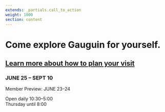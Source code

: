 ```yaml
---
extends: _partials.call_to_action
weight: 1000
section: content
---
```


# Come explore Gauguin for yourself.

## [Learn more about how to plan your visit](http://www.artic.edu/visit)

### JUNE 25 – SEPT 10

Member Preview: JUNE 23–24

Open daily 10:30–5:00  
Thursday until 8:00
